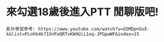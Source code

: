# 來勾選18歲後進入PTT 閒聊版吧!
    影片學習參考: https://www.youtube.com/watch?v=G5MDpnGsE-k&list=PLohb4k71XnPaQRTvKW4Uii1oq-JPGpwWF&index=15
    